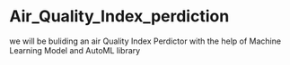 # Air_Quality_Index_perdiction
we will be buliding an air Quality Index Perdictor with the help of Machine Learning Model and AutoML library 
